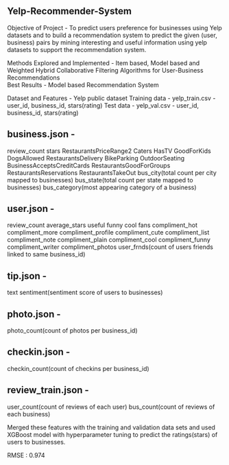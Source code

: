 Yelp-Recommender-System
---------------------------------
Objective of Project - To predict users preference for businesses using Yelp datasets and to build a recommendation system to predict the given (user, business) pairs by mining interesting and useful information using yelp datasets to support the recommendation system.

Methods Explored and Implemented - Item based, Model based and Weighted Hybrid Collaborative Filtering Algorithms for User-Business Recommendations  
Best Results - Model based Recommendation System
      
Dataset and Features - Yelp public dataset
Training data - yelp_train.csv - user_id, business_id, stars(rating)
Test data - yelp_val.csv - user_id, business_id, stars(rating)

business.json -
---------------------------------
review_count 
stars 
RestaurantsPriceRange2
Caters
HasTV
GoodForKids
DogsAllowed
RestaurantsDelivery
BikeParking
OutdoorSeating
BusinessAcceptsCreditCards
RestaurantsGoodForGroups
RestaurantsReservations
RestaurantsTakeOut
bus_city(total count per city mapped to businesses)
bus_state(total count per state mapped to businesses)
bus_category(most appearing category of a business)

user.json - 
---------------------------------
review_count
average_stars
useful
funny
cool
fans
compliment_hot
compliment_more
compliment_profile
compliment_cute
compliment_list
compliment_note
compliment_plain
compliment_cool
compliment_funny
compliment_writer
compliment_photos
user_frnds(count of users friends linked to same business_id)

tip.json - 
---------------------------------
text sentiment(sentiment score of users to businesses)

photo.json -
--------------------------------
photo_count(count of photos per business_id)

checkin.json -
---------------------------------
checkin_count(count of checkins per business_id)

review_train.json -
---------------------------------
user_count(count of reviews of each user)
bus_count(count of reviews of each business)

Merged these features with the training and validation data sets and used XGBoost model with hyperparameter tuning to predict the ratings(stars) of users to businesses.
  
RMSE : 0.974
